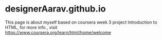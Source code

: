 # designerAarav.github.io
This page is about myself based on coursera week 3 project Introduction to HTML, for more info , visit https://www.coursera.org/learn/html/home/welcome
